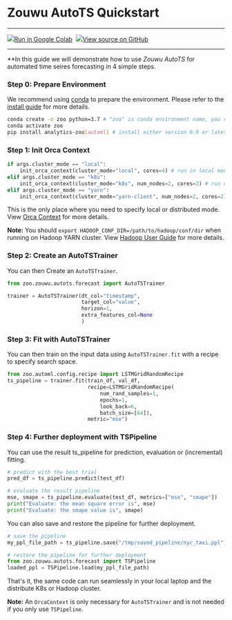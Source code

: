 # Zouwu AutoTS Quickstart

---

<a target="_blank" href="https://colab.research.google.com/github/intel-analytics/analytics-zoo/blob/master/docs/docs/colab-notebook/zouwu/zouwu/zouwu_autots_nyc_taxi.ipynb"><img src="https://www.tensorflow.org/images/colab_logo_32px.png" />Run in Google Colab</a>&nbsp; <a target="_blank" href="https://github.com/intel-analytics/analytics-zoo/blob/master/docs/docs/colab-notebook/zouwu/zouwu_autots_nyc_taxi.ipynb"><img src="https://www.tensorflow.org/images/GitHub-Mark-32px.png" />View source on GitHub</a>

---

**In this guide we will demonstrate how to use _Zouwu AutoTS_ for automated time seires forecasting in 4 simple steps.

### **Step 0: Prepare Environment**

We recommend using [conda](https://docs.conda.io/projects/conda/en/latest/user-guide/install/) to prepare the environment. Please refer to the [install guide](../../UserGuide/python.md) for more details.

```bash
conda create -n zoo python=3.7 # "zoo" is conda environment name, you can use any name you like.
conda activate zoo
pip install analytics-zoo[automl] # install either version 0.9 or latest nightly build
```

### **Step 1: Init Orca Context**
```python
if args.cluster_mode == "local":
    init_orca_context(cluster_mode="local", cores=4) # run in local mode
elif args.cluster_mode == "k8s":
    init_orca_context(cluster_mode="k8s", num_nodes=2, cores=2) # run on K8s cluster
elif args.cluster_mode == "yarn":
    init_orca_context(cluster_mode="yarn-client", num_nodes=2, cores=2) # run on Hadoop YARN cluster
```

This is the only place where you need to specify local or distributed mode. View [Orca Context](../../Orca/Overview/orca-context.md) for more details.

**Note:** You should `export HADOOP_CONF_DIR=/path/to/hadoop/conf/dir` when running on Hadoop YARN cluster. View [Hadoop User Guide](../../UserGuide/hadoop.md) for more details.

### **Step 2: Create an AutoTSTrainer**

You can then Create an `AutoTSTrainer`.

```python
from zoo.zouwu.autots.forecast import AutoTSTrainer

trainer = AutoTSTrainer(dt_col="timestamp",  
                        target_col="value",  
                        horizon=1,           
                        extra_features_col=None
                        )
```
### **Step 3: Fit with AutoTSTrainer**

You can then train on the input data using `AutoTSTrainer.fit` with a recipe to specify search space.

```python
from zoo.automl.config.recipe import LSTMGridRandomRecipe
ts_pipeline = trainer.fit(train_df, val_df, 
                          recipe=LSTMGridRandomRecipe(
                              num_rand_samples=1,
                              epochs=1,
                              look_back=6, 
                              batch_size=[64]),
                          metric="mse")
```

### **Step 4: Further deployment with TSPipeline**

You can use the result ts_pipeline for prediction, evaluation or (incremental) fitting.
```python
# predict with the best trial
pred_df = ts_pipeline.predict(test_df)

# evaluate the result pipeline
mse, smape = ts_pipeline.evaluate(test_df, metrics=["mse", "smape"])
print("Evaluate: the mean square error is", mse)
print("Evaluate: the smape value is", smape)
```

You can also save and restore the pipeline for further deployment.
```python
# save the pipeline
my_ppl_file_path = ts_pipeline.save("/tmp/saved_pipeline/nyc_taxi.ppl")

# restore the pipeline for further deployment
from zoo.zouwu.autots.forecast import TSPipeline
loaded_ppl = TSPipeline.load(my_ppl_file_path)
```
That's it, the same code can run seamlessly in your local laptop and the distribute K8s or Hadoop cluster.

**Note:** An `OrcaContext` is only necessary for `AutoTSTrainer` and is not needed if you only use `TSPipeline`.